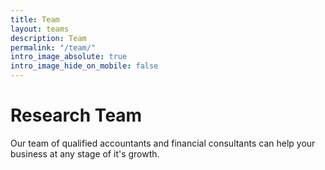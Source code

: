 ```yaml
---
title: Team
layout: teams
description: Team
permalink: "/team/"
intro_image_absolute: true
intro_image_hide_on_mobile: false
---
```


# Research Team

Our team of qualified accountants and financial consultants can help your business at any stage of it's growth.
